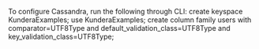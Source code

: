 To configure Cassandra, run the following through CLI:
create keyspace KunderaExamples;
use KunderaExamples;
create column family users with comparator=UTF8Type and default_validation_class=UTF8Type and key_validation_class=UTF8Type;
